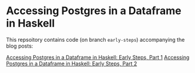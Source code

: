 # Accessing Postgres in a Dataframe in Haskell

This repsoitory contains code (on branch `early-steps`) accompanying the blog posts:

[Accessing Postgres in a Dataframe in Haskell: Early Steps, Part 1][part1]
[Accessing Postgres in a Dataframe in Haskell: Early Steps, Part 2][part2]


[part1]: https://www.gagandeepbhatia.com/blog/accessing-postgres-in-a-dataframe-in-haskell-early-steps-part-1/
[part2]: https://www.gagandeepbhatia.com/blog/accessing-postgres-in-a-dataframe-in-haskell-early-steps-part-2/